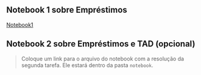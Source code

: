 ## Notebook 1 sobre Empréstimos

[Notebook1](lab01/notebook/Emprestimo01.ipynb)


## Notebook 2 sobre Empréstimos e TAD (opcional)

> Coloque um link para o arquivo do notebook com a resolução da segunda tarefa. Ele estará dentro da pasta `notebook`.
